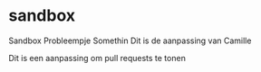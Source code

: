 # sandbox
Sandbox
Probleempje
Somethin 
Dit is de aanpassing van Camille

Dit is een aanpassing om pull requests te tonen
